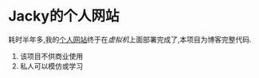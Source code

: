 # Jacky的个人网站
耗时半年多,我的[个人网站](http://192.168.2.113/)终于在*虚拟机*上面部署完成了,本项目为博客完整代码.
1. 该项目不供商业使用
2. 私人可以模仿或学习
